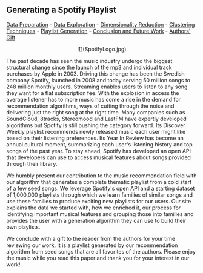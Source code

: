 ## Generating a Spotify Playlist

<a href="https://wfseaton.github.io/TheDigitalFrontier/data_preparation.html">Data Preparation</a> -
<a href="https://wfseaton.github.io/TheDigitalFrontier/data_exploration.html">Data Exploration</a> -
<a href="https://wfseaton.github.io/TheDigitalFrontier/dimensionality_reduction.html">Dimensionality Reduction</a> -
<a href="https://wfseaton.github.io/TheDigitalFrontier/clustering_techniques.html">Clustering Techniques</a> -
<a href="https://wfseaton.github.io/TheDigitalFrontier/playlist_generation.html">Playlist Generation</a> -
<a href="https://wfseaton.github.io/TheDigitalFrontier/conclusion.html">Conclusion and Future Work</a> -
<a href="https://wfseaton.github.io/TheDigitalFrontier/authors_gift.html">Authors' Gift</a>

<center>![](SpotifyLogo.jpg)</center>

The past decade has seen the music industry undergo the biggest structural change since the launch of the mp3 and individual track purchases by Apple in 2003. Driving this change has been the Swedish company Spotify, launched in 2008 and today serving 50 million songs to 248 million monthly users. Streaming enables users to listen to any song they want for a flat subscription fee. With the explosion in access the average listener has to more music has come a rise in the demand for recommendation algorithms, ways of cutting through the noise and delivering just the right song at the right time. Many companies such as SoundCloud, 8tracks, Stereomood and LastFM have expertly developed algorithms but Spotify is still pushing the category forward. Its Discover Weekly playlist recommends newly released music each user might like based on their listening preferences. Its Year In Review has become an annual cultural moment, summarizing each user's listening history and top songs of the past year. To stay ahead, Spotify has developed an open API that developers can use to access musical features about songs provided through their library.

We humbly present our contribution to the music recommendation field with our algorithm that generates a complete thematic playlist from a cold start of a few seed songs. We leverage Spotify's open API and a starting dataset of 1,000,000 playlists through which we learn families of similar songs and use these families to produce exciting new playlists for our users. Our site explains the data we started with, how we enriched it, our process for identifying important musical features and grouping those into families and provides the user with a generation algorithm they can use to build their own playlists.

We conclude with a gift to the reader from the authors for your time reviewing our work. It is a playlist generated by our recommendation algorithm from seed songs that are all favorites of the authors. Please enjoy the music while you read this paper and thank you for your interest in our work!

